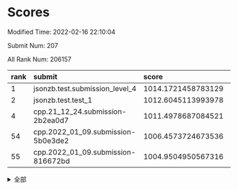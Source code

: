 # Scores

Modified Time: 2022-02-16 22:10:04

Submit Num: 207

All Rank Num: 206157

| rank |               submit               |       score        |       sigma        | pk_num |
| :--- | :--------------------------------- | :----------------- | :----------------- | :----- |
| 1    | jsonzb.test.submission_level_4     | 1014.1721458783129 | 0.8241996086037434 | 3984   |
| 2    | jsonzb.test.test_1                 | 1012.6045113993978 | 0.8213668798719878 | 3988   |
| 4    | cpp.21_12_24.submission-2b2ea0d7   | 1011.4978687084521 | 0.7715993976462957 | 3985   |
| 54   | cpp.2022_01_09.submission-5b0e3de2 | 1006.4573724673536 | 0.7469567474892397 | 3985   |
| 55   | cpp.2022_01_09.submission-816672bd | 1004.9504950567316 | 0.714213619124959  | 3981   |


<details>
<summary>全部</summary>

| rank |                 submit                 |       score        |       sigma        | pk_num |
| :--- | :------------------------------------- | :----------------- | :----------------- | :----- |
| 1    | jsonzb.test.submission_level_4         | 1014.1721458783129 | 0.8241996086037434 | 3984   |
| 2    | jsonzb.test.test_1                     | 1012.6045113993978 | 0.8213668798719878 | 3988   |
| 3    | gobigger.level_3.submission_level_3_49 | 1011.6132632208177 | 0.7815677257052361 | 3984   |
| 4    | cpp.21_12_24.submission-2b2ea0d7       | 1011.4978687084521 | 0.7715993976462957 | 3985   |
| 5    | gobigger.level_3.submission_level_3_16 | 1011.2379504289693 | 0.7697887331917209 | 3984   |
| 6    | gobigger.level_3.submission_level_3_46 | 1011.096077394518  | 0.7852730737003959 | 3979   |
| 7    | gobigger.level_3.submission_level_3_20 | 1011.0225041407812 | 0.7574413241276488 | 3985   |
| 8    | gobigger.level_3.submission_level_3_8  | 1010.9936491652885 | 0.7935278166462856 | 3985   |
| 9    | gobigger.level_3.submission_level_3_43 | 1010.9865446889489 | 0.7706957352438393 | 3981   |
| 10   | gobigger.level_3.submission_level_3_18 | 1010.9583419133187 | 0.7650415572499869 | 3987   |
| 11   | gobigger.level_3.submission_level_3_28 | 1010.8229355707211 | 0.7515981479206386 | 3982   |
| 12   | gobigger.level_3.submission_level_3_19 | 1010.732038337107  | 0.7714938098862645 | 3986   |
| 13   | gobigger.level_3.submission_level_3_42 | 1010.7233839410897 | 0.7603501126406421 | 3987   |
| 14   | gobigger.level_3.submission_level_3_30 | 1010.6471729147322 | 0.745832882812146  | 3983   |
| 15   | gobigger.level_3.submission_level_3_45 | 1010.5263185513396 | 0.797062078393064  | 3984   |
| 16   | gobigger.level_3.submission_level_3_40 | 1010.4671233533509 | 0.7679481154959933 | 3983   |
| 17   | gobigger.level_3.submission_level_3_32 | 1010.4391098965543 | 0.7807830738941356 | 3983   |
| 18   | gobigger.level_3.submission_level_3_21 | 1010.3485385897685 | 0.7544518418828853 | 3986   |
| 19   | gobigger.level_3.submission_level_3_3  | 1010.2061574000115 | 0.7616354653904923 | 3983   |
| 20   | gobigger.level_3.submission_level_3_15 | 1010.1757190149257 | 0.7687200781718346 | 3986   |
| 21   | gobigger.level_3.submission_level_3_10 | 1010.0900334995963 | 0.751970347737847  | 3984   |
| 22   | gobigger.level_3.submission_level_3_0  | 1010.0633244624436 | 0.771793407731167  | 3976   |
| 23   | gobigger.level_3.submission_level_3_29 | 1010.0280159398445 | 0.7607771833279018 | 3983   |
| 24   | gobigger.level_3.submission_level_3_13 | 1010.0102216129519 | 0.7461497722712818 | 3982   |
| 25   | gobigger.level_3.submission_level_3_41 | 1010.0006312488017 | 0.7735782471467991 | 3985   |
| 26   | gobigger.level_3.submission_level_3_34 | 1009.9825384080211 | 0.7715028572908172 | 3985   |
| 27   | gobigger.level_3.submission_level_3_26 | 1009.907189444931  | 0.7730560645990057 | 3984   |
| 28   | gobigger.level_3.submission_level_3_14 | 1009.8711414626089 | 0.7476200761685357 | 3988   |
| 29   | gobigger.level_3.submission_level_3_25 | 1009.8184986334675 | 0.7533411927034437 | 3986   |
| 30   | gobigger.level_3.submission_level_3_1  | 1009.6955165413802 | 0.7475462081811333 | 3988   |
| 31   | gobigger.level_3.submission_level_3_23 | 1009.6820824673766 | 0.7576359568201315 | 3984   |
| 32   | gobigger.level_3.submission_level_3_35 | 1009.6596537700834 | 0.7449874433788664 | 3983   |
| 33   | gobigger.level_3.submission_level_3_4  | 1009.5405586089042 | 0.7337184751707204 | 3985   |
| 34   | gobigger.level_3.submission_level_3_9  | 1009.530997433616  | 0.7445912629050282 | 3986   |
| 35   | gobigger.level_3.submission_level_3_38 | 1009.4617452773302 | 0.7539724256650159 | 3984   |
| 36   | gobigger.level_3.submission_level_3_17 | 1009.4531352017227 | 0.746190885780255  | 3986   |
| 37   | gobigger.level_3.submission_level_3_22 | 1009.4470062308928 | 0.7714885365690116 | 3985   |
| 38   | gobigger.level_3.submission_level_3_7  | 1009.4002105957431 | 0.7555520203209529 | 3986   |
| 39   | gobigger.level_3.submission_level_3_33 | 1009.3696094995694 | 0.7315448424529337 | 3982   |
| 40   | gobigger.level_3.submission_level_3_24 | 1009.3116838824841 | 0.7854526297226883 | 3986   |
| 41   | gobigger.level_3.submission_level_3_6  | 1009.2009052531902 | 0.7365991728759723 | 3983   |
| 42   | gobigger.level_3.submission_level_3_31 | 1009.1498069143345 | 0.7529165617762719 | 3981   |
| 43   | gobigger.level_3.submission_level_3_11 | 1009.1184718124448 | 0.7361580476286395 | 3981   |
| 44   | gobigger.level_3.submission_level_3_2  | 1009.0929106278065 | 0.7364263791310306 | 3986   |
| 45   | gobigger.level_3.submission_level_3_27 | 1009.047749554108  | 0.7651614014472624 | 3983   |
| 46   | gobigger.level_3.submission_level_3_48 | 1008.9951702077784 | 0.7666726230535105 | 3982   |
| 47   | gobigger.level_3.submission_level_3_36 | 1008.7976706243941 | 0.7482328900117481 | 3979   |
| 48   | gobigger.level_3.submission_level_3_44 | 1008.7416064820243 | 0.739326143394805  | 3985   |
| 49   | gobigger.level_3.submission_level_3_5  | 1008.7186975752397 | 0.7573945262462938 | 3982   |
| 50   | gobigger.level_3.submission_level_3_47 | 1008.5338341735427 | 0.7221568767574879 | 3978   |
| 51   | gobigger.level_3.submission_level_3_37 | 1008.5257024791545 | 0.7347341200202524 | 3985   |
| 52   | gobigger.level_3.submission_level_3_39 | 1008.1603998319644 | 0.7431063075812572 | 3984   |
| 53   | gobigger.level_3.submission_level_3_12 | 1007.794018809404  | 0.7369993675451387 | 3983   |
| 54   | cpp.2022_01_09.submission-5b0e3de2     | 1006.4573724673536 | 0.7469567474892397 | 3985   |
| 55   | cpp.2022_01_09.submission-816672bd     | 1004.9504950567316 | 0.714213619124959  | 3981   |
| 56   | gobigger.level_1.submission_level_1_20 | 1004.9196269548156 | 0.7227109285265042 | 3987   |
| 57   | gobigger.level_1.submission_level_1_30 | 1004.8047468078257 | 0.7192639006109087 | 3982   |
| 58   | gobigger.level_1.submission_level_1_29 | 1004.4495548249869 | 0.7132837558466055 | 3984   |
| 59   | gobigger.level_1.submission_level_1_37 | 1004.3752068870685 | 0.7145367040530867 | 3981   |
| 60   | gobigger.level_1.submission_level_1_13 | 1004.1469032619277 | 0.7177920522527234 | 3983   |
| 61   | gobigger.level_1.submission_level_1_27 | 1004.1380058639775 | 0.7175328706505162 | 3984   |
| 62   | gobigger.level_1.submission_level_1_47 | 1004.0360243505065 | 0.7152205746435392 | 3987   |
| 63   | gobigger.level_1.submission_level_1_12 | 1004.0345128757996 | 0.714976189824565  | 3985   |
| 64   | gobigger.level_1.submission_level_1_10 | 1004.0303835357759 | 0.7164969195368606 | 3986   |
| 65   | gobigger.level_1.submission_level_1_15 | 1003.9908117027262 | 0.7319312771952853 | 3985   |
| 66   | gobigger.level_1.submission_level_1_48 | 1003.9896985410986 | 0.7255208202635647 | 3982   |
| 67   | gobigger.level_1.submission_level_1_35 | 1003.8900195474066 | 0.7180761516465193 | 3983   |
| 68   | gobigger.level_1.submission_level_1_26 | 1003.8744557347327 | 0.7183248901047969 | 3984   |
| 69   | gobigger.level_1.submission_level_1_1  | 1003.8707633555339 | 0.7201272720107683 | 3983   |
| 70   | gobigger.level_1.submission_level_1_6  | 1003.6874338924299 | 0.7206303854212566 | 3984   |
| 71   | gobigger.level_1.submission_level_1_5  | 1003.5992897450171 | 0.7348117923149946 | 3981   |
| 72   | gobigger.level_1.submission_level_1_32 | 1003.5489692051086 | 0.7107832734489301 | 3983   |
| 73   | gobigger.level_1.submission_level_1_17 | 1003.525425257847  | 0.7169492295090434 | 3980   |
| 74   | gobigger.level_1.submission_level_1_49 | 1003.4563567512012 | 0.7093790141485985 | 3983   |
| 75   | gobigger.level_1.submission_level_1_45 | 1003.4096449929657 | 0.7189462505889409 | 3986   |
| 76   | gobigger.level_1.submission_level_1_11 | 1003.4031099619675 | 0.7193895365267097 | 3981   |
| 77   | gobigger.level_1.submission_level_1_38 | 1003.3540036930285 | 0.7120024591486803 | 3985   |
| 78   | gobigger.level_1.submission_level_1_43 | 1003.3414289004502 | 0.7130514986377003 | 3979   |
| 79   | gobigger.level_1.submission_level_1_46 | 1003.2913904873504 | 0.7141944565804099 | 3985   |
| 80   | gobigger.level_1.submission_level_1_24 | 1003.2710365695206 | 0.7160510335710876 | 3990   |
| 81   | gobigger.level_1.submission_level_1_8  | 1003.1591688371055 | 0.726054571376817  | 3980   |
| 82   | gobigger.level_1.submission_level_1_16 | 1003.1521916589696 | 0.7160072152029279 | 3988   |
| 83   | gobigger.level_1.submission_level_1_40 | 1003.06190185      | 0.7256445131138121 | 3985   |
| 84   | gobigger.level_1.submission_level_1_42 | 1003.0473078513932 | 0.7166071542986103 | 3983   |
| 85   | gobigger.level_1.submission_level_1_9  | 1003.0451286009869 | 0.7178195119997461 | 3982   |
| 86   | gobigger.level_1.submission_level_1_14 | 1003.04274187397   | 0.7261802775600134 | 3979   |
| 87   | gobigger.level_1.submission_level_1_7  | 1003.0079327510359 | 0.7280790900074874 | 3985   |
| 88   | gobigger.level_1.submission_level_1_44 | 1003.0050798858733 | 0.7143225420454721 | 3981   |
| 89   | gobigger.level_1.submission_level_1_0  | 1002.9856968301175 | 0.7091371495412744 | 3981   |
| 90   | gobigger.level_1.submission_level_1_28 | 1002.9532367450159 | 0.711215558301447  | 3986   |
| 91   | gobigger.level_1.submission_level_1_39 | 1002.9215739165613 | 0.7146066650426005 | 3986   |
| 92   | gobigger.level_1.submission_level_1_34 | 1002.8487835948837 | 0.7167214130122936 | 3983   |
| 93   | gobigger.level_1.submission_level_1_19 | 1002.8373294037129 | 0.7060300904944551 | 3977   |
| 94   | gobigger.level_1.submission_level_1_33 | 1002.8351082558418 | 0.7154527871359385 | 3985   |
| 95   | gobigger.level_1.submission_level_1_22 | 1002.8089305065383 | 0.7170106307693025 | 3981   |
| 96   | gobigger.level_1.submission_level_1_21 | 1002.7988274388949 | 0.7069224784914886 | 3978   |
| 97   | gobigger.level_1.submission_level_1_18 | 1002.6693952277603 | 0.7028917004154573 | 3979   |
| 98   | gobigger.level_1.submission_level_1_4  | 1002.574482647659  | 0.7084234526157063 | 3983   |
| 99   | gobigger.level_1.submission_level_1_23 | 1002.3632898754851 | 0.7130719664964894 | 3984   |
| 100  | gobigger.level_1.submission_level_1_36 | 1002.137261360853  | 0.7066982890390338 | 3980   |
| 101  | gobigger.level_1.submission_level_1_31 | 1001.9304461782782 | 0.6924756651773429 | 3980   |
| 102  | gobigger.level_1.submission_level_1_25 | 1001.7794001448958 | 0.7041137275936643 | 3985   |
| 103  | gobigger.level_1.submission_level_1_41 | 1001.7290373718191 | 0.7185967810641691 | 3975   |
| 104  | gobigger.level_1.submission_level_1_2  | 1001.707085061459  | 0.7141025366119453 | 3985   |
| 105  | gobigger.level_1.submission_level_1_3  | 1001.1826957494884 | 0.7107175443366793 | 3984   |
| 106  | gobigger.random.submission_random_44   | 997.2768513080215  | 0.7065103023702154 | 3982   |
| 107  | gobigger.random.submission_random_22   | 996.9546270803095  | 0.7049090092794545 | 3983   |
| 108  | gobigger.random.submission_random_5    | 996.8042088437464  | 0.7029710071389906 | 3986   |
| 109  | gobigger.random.submission_random_2    | 996.7499361735855  | 0.7162957297385512 | 3981   |
| 110  | gobigger.random.submission_random_46   | 996.6480961585303  | 0.7077946375807221 | 3981   |
| 111  | gobigger.random.submission_random_20   | 996.6417264922825  | 0.7068613295531992 | 3984   |
| 112  | gobigger.random.submission_random_39   | 996.6341480677206  | 0.6940572099394657 | 3984   |
| 113  | gobigger.random.submission_random_25   | 996.5535820691533  | 0.7049813889433828 | 3986   |
| 114  | gobigger.random.submission_random_32   | 996.5182003202086  | 0.7084521115205444 | 3985   |
| 115  | gobigger.random.submission_random_49   | 996.5165983003056  | 0.6991212463928531 | 3986   |
| 116  | gobigger.random.submission_random_31   | 996.434247696527   | 0.7040424727401844 | 3989   |
| 117  | gobigger.random.submission_random_38   | 996.3619811049454  | 0.7057101472847016 | 3990   |
| 118  | gobigger.random.submission_random_9    | 996.3549546752379  | 0.7002549704813011 | 3980   |
| 119  | gobigger.random.submission_random_11   | 996.32046973371    | 0.7140716036229212 | 3982   |
| 120  | gobigger.random.submission_random_33   | 996.2840396641664  | 0.7089095383800907 | 3982   |
| 121  | gobigger.random.submission_random_15   | 996.2838210451075  | 0.7042461152878825 | 3988   |
| 122  | gobigger.random.submission_random_12   | 996.2020940292714  | 0.715914440395061  | 3984   |
| 123  | gobigger.random.submission_random_10   | 996.1866689705811  | 0.7150707592155076 | 3986   |
| 124  | gobigger.random.submission_random_28   | 996.1642043116967  | 0.6987558192013524 | 3979   |
| 125  | gobigger.random.submission_random_16   | 996.1551451512314  | 0.72189477277649   | 3983   |
| 126  | gobigger.random.submission_random_8    | 996.1453438164637  | 0.6967277550707045 | 3981   |
| 127  | gobigger.random.submission_random_41   | 996.1195830346358  | 0.7209198418621235 | 3982   |
| 128  | gobigger.random.submission_random_0    | 996.060807644852   | 0.7057251648054604 | 3987   |
| 129  | gobigger.random.submission_random_17   | 996.0035591293771  | 0.7125480777978354 | 3984   |
| 130  | gobigger.random.submission_random_1    | 995.9898837209375  | 0.7131461934220154 | 3982   |
| 131  | gobigger.random.submission_random_37   | 995.9849252913021  | 0.7008829505044218 | 3987   |
| 132  | gobigger.random.submission_random_29   | 995.9319667749446  | 0.7221829772859114 | 3988   |
| 133  | gobigger.random.submission_random_3    | 995.908369008195   | 0.7183762862940763 | 3983   |
| 134  | gobigger.random.submission_random_47   | 995.8888832460939  | 0.7117371347177021 | 3984   |
| 135  | gobigger.random.submission_random_34   | 995.8136538965156  | 0.7307556973433684 | 3979   |
| 136  | gobigger.random.submission_random_42   | 995.809913640831   | 0.7112907924654855 | 3984   |
| 137  | gobigger.random.submission_random_4    | 995.7463966043106  | 0.7097353576602843 | 3987   |
| 138  | gobigger.random.submission_random_30   | 995.6974886251435  | 0.7162718822093332 | 3985   |
| 139  | gobigger.random.submission_random_36   | 995.5959705949491  | 0.7032622557969954 | 3984   |
| 140  | gobigger.random.submission_random_40   | 995.5693286079735  | 0.7239650753972724 | 3980   |
| 141  | gobigger.random.submission_random_48   | 995.4931296557722  | 0.7159615142998088 | 3981   |
| 142  | gobigger.random.submission_random_14   | 995.4503364447287  | 0.7200433953723376 | 3982   |
| 143  | gobigger.random.submission_random_23   | 995.4451617448625  | 0.7315271409077575 | 3985   |
| 144  | gobigger.random.submission_random_35   | 995.444639012256   | 0.715652526277439  | 3986   |
| 145  | gobigger.random.submission_random_21   | 995.403339143801   | 0.708311554498028  | 3985   |
| 146  | gobigger.random.submission_random_43   | 995.3957685841267  | 0.6982110267546118 | 3987   |
| 147  | gobigger.random.submission_random_26   | 995.3328966594114  | 0.7106766209326245 | 3982   |
| 148  | gobigger.random.submission_random_13   | 995.2979286777222  | 0.7140977165157286 | 3984   |
| 149  | gobigger.random.submission_random_45   | 995.2701929544758  | 0.7027353938197066 | 3982   |
| 150  | gobigger.random.submission_random_6    | 995.2305096912519  | 0.7098781044329775 | 3981   |
| 151  | gobigger.random.submission_random_24   | 995.1376994065256  | 0.7100123220402618 | 3984   |
| 152  | gobigger.random.submission_random_7    | 995.120665786984   | 0.7297575508213309 | 3987   |
| 153  | gobigger.random.submission_random_18   | 995.0609651554213  | 0.726201708102759  | 3981   |
| 154  | gobigger.random.submission_random_19   | 994.7466508196319  | 0.7071426933551761 | 3982   |
| 155  | gobigger.level_2.submission_level_2_45 | 994.5889248725243  | 0.7094117754721627 | 3979   |
| 156  | gobigger.random.submission_random_27   | 994.5305162451672  | 0.7433812382917001 | 3987   |
| 157  | gobigger.level_2.submission_level_2_21 | 993.862318227443   | 0.7429174877797077 | 3987   |
| 158  | gobigger.level_2.submission_level_2_49 | 993.716404462995   | 0.7422246777485133 | 3987   |
| 159  | gobigger.level_2.submission_level_2_32 | 993.6215433465513  | 0.7612840104391386 | 3982   |
| 160  | gobigger.level_2.submission_level_2_5  | 993.6138167007958  | 0.7291276807050923 | 3986   |
| 161  | gobigger.level_2.submission_level_2_18 | 993.4298570666798  | 0.7378837310238046 | 3986   |
| 162  | gobigger.level_2.submission_level_2_27 | 993.332980427018   | 0.7314661127275618 | 3986   |
| 163  | gobigger.level_2.submission_level_2_4  | 993.1172057597122  | 0.7424353116605835 | 3982   |
| 164  | gobigger.level_2.submission_level_2_38 | 993.0432401368553  | 0.7444770231593494 | 3985   |
| 165  | gobigger.level_2.submission_level_2_48 | 993.0338816787535  | 0.7386584089116427 | 3984   |
| 166  | gobigger.level_2.submission_level_2_41 | 993.0316865077134  | 0.7370456642241744 | 3981   |
| 167  | gobigger.level_2.submission_level_2_36 | 992.9338539732544  | 0.7328850416059077 | 3986   |
| 168  | gobigger.level_2.submission_level_2_39 | 992.8917018943932  | 0.7298873948549405 | 3985   |
| 169  | gobigger.level_2.submission_level_2_7  | 992.8499752670525  | 0.7319846874434006 | 3986   |
| 170  | gobigger.level_2.submission_level_2_33 | 992.8446151059264  | 0.7480327893259091 | 3980   |
| 171  | gobigger.level_2.submission_level_2_6  | 992.7000081717731  | 0.744472144073402  | 3985   |
| 172  | gobigger.level_2.submission_level_2_22 | 992.6840457906189  | 0.7390761856149868 | 3981   |
| 173  | gobigger.level_2.submission_level_2_13 | 992.5863237526291  | 0.7720314628890469 | 3980   |
| 174  | gobigger.level_2.submission_level_2_1  | 992.5243766693499  | 0.7426246963094946 | 3980   |
| 175  | gobigger.level_2.submission_level_2_9  | 992.4759666993574  | 0.7445722433380956 | 3983   |
| 176  | gobigger.level_2.submission_level_2_10 | 992.4126097884155  | 0.7376058900986516 | 3988   |
| 177  | gobigger.level_2.submission_level_2_11 | 992.3744601852586  | 0.7315766657271414 | 3984   |
| 178  | gobigger.level_2.submission_level_2_34 | 992.3517546800498  | 0.7269390653396202 | 3982   |
| 179  | gobigger.level_2.submission_level_2_12 | 992.3405091051691  | 0.7510456968691657 | 3982   |
| 180  | gobigger.level_2.submission_level_2_24 | 992.3280507919495  | 0.737145874748196  | 3988   |
| 181  | gobigger.level_2.submission_level_2_15 | 992.3197991807065  | 0.7477308228671179 | 3980   |
| 182  | gobigger.level_2.submission_level_2_25 | 992.1816918394883  | 0.7398810543769467 | 3985   |
| 183  | gobigger.level_2.submission_level_2_40 | 992.1388114147861  | 0.7380645469135492 | 3985   |
| 184  | gobigger.level_2.submission_level_2_29 | 992.1342686801981  | 0.7332475376147615 | 3983   |
| 185  | gobigger.level_2.submission_level_2_28 | 992.0443672627121  | 0.7237515540173005 | 3982   |
| 186  | gobigger.level_2.submission_level_2_31 | 992.0242189350353  | 0.7414678890426016 | 3984   |
| 187  | gobigger.level_2.submission_level_2_16 | 992.0002337856266  | 0.7414047983728529 | 3984   |
| 188  | gobigger.level_2.submission_level_2_8  | 991.9919557507011  | 0.7616570652014155 | 3980   |
| 189  | gobigger.level_2.submission_level_2_14 | 991.8717411207492  | 0.7356543864560126 | 3988   |
| 190  | gobigger.level_2.submission_level_2_44 | 991.826032388831   | 0.7482598743606301 | 3985   |
| 191  | gobigger.level_2.submission_level_2_42 | 991.8136909741108  | 0.7514423892989648 | 3986   |
| 192  | gobigger.level_2.submission_level_2_47 | 991.7733140479105  | 0.739030850429128  | 3984   |
| 193  | gobigger.level_2.submission_level_2_19 | 991.7527606034836  | 0.7301654858460848 | 3986   |
| 194  | gobigger.level_2.submission_level_2_17 | 991.6631218444558  | 0.7380087527657496 | 3984   |
| 195  | gobigger.level_2.submission_level_2_2  | 991.5880331291894  | 0.7327479810597546 | 3988   |
| 196  | gobigger.level_2.submission_level_2_20 | 991.4245129114064  | 0.7690861927859928 | 3981   |
| 197  | gobigger.level_2.submission_level_2_23 | 991.3824956390567  | 0.7437684216949818 | 3990   |
| 198  | gobigger.level_2.submission_level_2_30 | 991.3760871709815  | 0.757348814791747  | 3983   |
| 199  | gobigger.level_2.submission_level_2_0  | 991.3108428569543  | 0.7401064202420702 | 3989   |
| 200  | gobigger.level_2.submission_level_2_43 | 991.3028182023336  | 0.7581639408526663 | 3986   |
| 201  | gobigger.level_2.submission_level_2_35 | 991.0421728254611  | 0.7644951321313137 | 3987   |
| 202  | gobigger.level_2.submission_level_2_37 | 990.8643644281516  | 0.7540912943784484 | 3983   |
| 203  | gobigger.level_2.submission_level_2_3  | 990.345229746048   | 0.7504736740645684 | 3981   |
| 204  | gobigger.level_2.submission_level_2_26 | 989.6218702724346  | 0.7650717520248902 | 3985   |
| 205  | gobigger.level_2.submission_level_2_46 | 989.5681431534786  | 0.764283051517168  | 3980   |
| 206  | gobigger.none.submission_none_1        | 978.7251831846972  | 1.1951172229383176 | 3991   |
| 207  | gobigger.none.submission_none_0        | 975.9784037301886  | 1.3810113962693846 | 3983   |

</details>